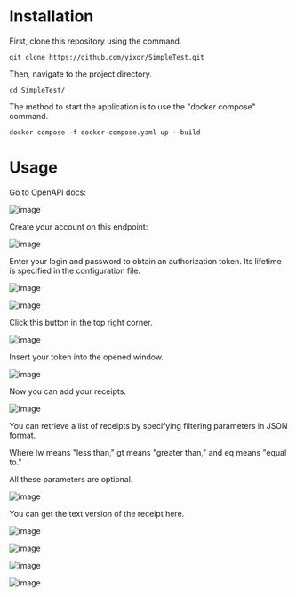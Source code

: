# Installation

First, clone this repository using the command.
```
git clone https://github.com/yixor/SimpleTest.git
```

Then, navigate to the project directory.
```
cd SimpleTest/
```

The method to start the application is to use the "docker compose" command.
```
docker compose -f docker-compose.yaml up --build
```

# Usage
Go to OpenAPI docs:

![image](https://github.com/user-attachments/assets/558c0002-ef44-49b7-9ab8-617615a1e491)

Create your account on this endpoint:

![image](https://github.com/user-attachments/assets/b0e092e7-0798-4e0a-8b50-15290c5d8c31)

Enter your login and password to obtain an authorization token. Its lifetime is specified in the configuration file.

![image](https://github.com/user-attachments/assets/2e45e4fe-ea43-4693-a14a-28ae0d85f1f3)

![image](https://github.com/user-attachments/assets/3d11efd6-0948-47af-aa2e-1a5a233022e4)

Click this button in the top right corner.

![image](https://github.com/user-attachments/assets/ffb879be-0aba-4906-96e1-44fd57113d2e)


Insert your token into the opened window.

![image](https://github.com/user-attachments/assets/3d4425e5-5186-42d2-9c02-cef048bd8c46)

Now you can add your receipts.

![image](https://github.com/user-attachments/assets/0104099c-15d1-4d4b-9402-62ef31bcf32a)

You can retrieve a list of receipts by specifying filtering parameters in JSON format.

Where lw means "less than," gt means "greater than," and eq means "equal to."

All these parameters are optional.

![image](https://github.com/user-attachments/assets/f77eb8bd-958b-41cb-b981-95c6f7dd85ab)

You can get the text version of the receipt here.

![image](https://github.com/user-attachments/assets/afd82029-b13e-4735-83c8-aa773d7d3228)

![image](https://github.com/user-attachments/assets/c373c2f3-cf81-4f6c-875e-d1a1e8ebe284)

![image](https://github.com/user-attachments/assets/9e2f0dbb-a03f-44c7-af2b-6e2c07a8845a)

![image](https://github.com/user-attachments/assets/a62457c6-0465-4374-b6dc-201b16531c31)


